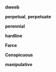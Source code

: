 **dweeb** 

**perpetual**, **perpetuate** 

**perennial**

**hardline**

**Farce** 

**Conspicuous** 

**manipulative**

